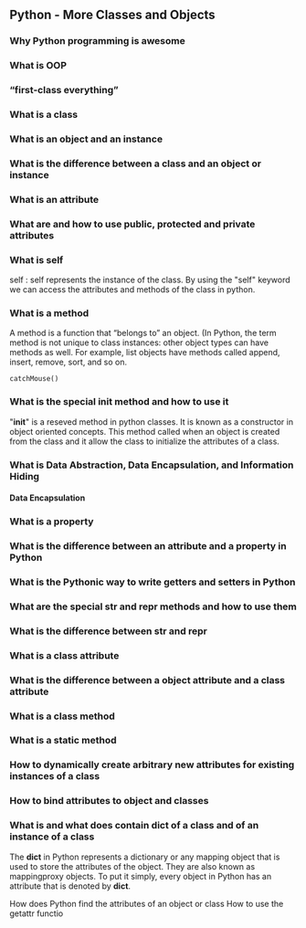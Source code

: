 ## Python - More Classes and Objects
### Why Python programming is awesome
### What is OOP
### “first-class everything”
### What is a class
### What is an object and an instance
### What is the difference between a class and an object or instance
### What is an attribute
### What are and how to use public, protected and private attributes
### What is self

self :
self represents the instance of the class. By using the "self" keyword we can access the attributes and methods of the class in python.

### What is a method

A method is a function that “belongs to” an object. (In Python, the term method is not unique to class instances: other object types can have methods as well. For example, list objects have methods called append, insert, remove, sort, and so on. 

```
catchMouse()
```
### What is the special __init__ method and how to use it

"__init__" is a reseved method in python classes. It is known as a constructor in object oriented concepts. This method called when an object is created from the class and it allow the class to initialize the attributes of a class.

### What is Data Abstraction, Data Encapsulation, and Information Hiding
#### Data Encapsulation

### What is a property

### What is the difference between an attribute and a property in Python
### What is the Pythonic way to write getters and setters in Python
### What are the special __str__ and __repr__ methods and how to use them
### What is the difference between __str__ and __repr__
### What is a class attribute
### What is the difference between a object attribute and a class attribute
### What is a class method
### What is a static method
### How to dynamically create arbitrary new attributes for existing instances of a class
### How to bind attributes to object and classes
### What is and what does contain __dict__ of a class and of an instance of a class

The __dict__ in Python represents a dictionary or any mapping object that is used to store the attributes of the object. They are also known as mappingproxy objects. To put it simply, every object in Python has an attribute that is denoted by __dict__.

How does Python find the attributes of an object or class
How to use the getattr functio